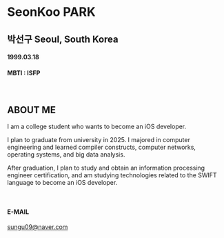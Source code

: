 # SeonKoo PARK

## 박선구 Seoul, South Korea

#### 1999.03.18
#### MBTI : ISFP

<br/>

## ABOUT ME
I am a college student who wants to become an iOS developer.

I plan to graduate from university in 2025. I majored in computer engineering and learned compiler constructs, computer networks, operating systems, and big data analysis.

After graduation, I plan to study and obtain an information processing engineer certification, and am studying technologies related to the SWIFT language to become an iOS developer.

<br/>

#### E-MAIL
sungu09@naver.com

